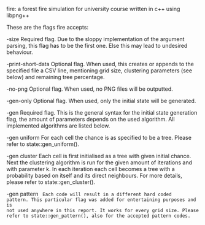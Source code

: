 fire: a forest fire simulation for university course written in c++ using libpng++

These are the flags fire accepts:

-size <width> <height>
Required flag. Due to the sloppy implementation of the argument parsing, this flag has to be the first one. Else this may lead to undesired behaviour.

-print-short-data <filename>
Optional flag. When used, this creates or appends to the specified file a CSV line, mentioning grid size, clustering parameters (see below) and remaining tree percentage.

-no-png
Optional flag. When used, no PNG files will be outputted.

-gen-only 
Optional flag. When used, only the initial state will be generated.

-gen <algorithm> <parameters>
Required flag. This is the general syntax for the initial state generation flag, the amount of parameters depends on the used algorithm. All implemented algorithms are listed below.

-gen uniform <tree chance>
For each cell the chance is as specified to be a tree. Please refer to state::gen_uniform().

-gen cluster <initial chance> <cluster steps> <k>
Each cell is first initialised as a tree with given initial chance. Next the clustering algorithm is run for the given amount of iterations and with parameter k. In each iteration each cell becomes a tree with a probability based on itself and its direct neighbours. For more details, please refer to state::gen_cluster().

-gen pattern <code>
Each code will result in a different hard coded pattern. This particular flag was added for entertaining purposes and is not used anywhere in this report. It works for every grid size. Please refer to state::gen_pattern(), also for the accepted pattern codes. 
